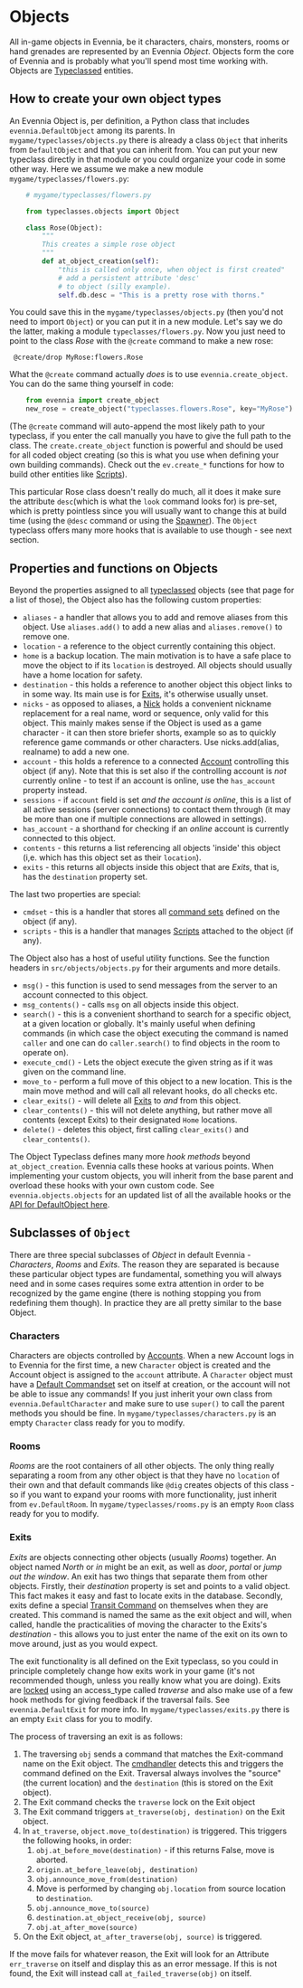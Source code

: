 # Objects


All in-game objects in Evennia, be it characters, chairs, monsters, rooms or hand grenades are represented by an Evennia *Object*. Objects form the core of Evennia and is probably what you'll spend most time working with. Objects are [Typeclassed](Typeclasses) entities.

## How to create your own object types

An Evennia Object is, per definition, a Python class that includes `evennia.DefaultObject` among its parents. In `mygame/typeclasses/objects.py` there is already a class `Object` that inherits from `DefaultObject` and that you can inherit from. You can put your new typeclass directly in that module or you could organize your code in some other way. Here we assume we make a new module `mygame/typeclasses/flowers.py`:

```python
    # mygame/typeclasses/flowers.py

    from typeclasses.objects import Object

    class Rose(Object):
        """
        This creates a simple rose object        
        """    
        def at_object_creation(self):
            "this is called only once, when object is first created"
            # add a persistent attribute 'desc' 
            # to object (silly example).
            self.db.desc = "This is a pretty rose with thorns."     
```
   
You could save this in the `mygame/typeclasses/objects.py` (then you'd not need to import `Object`) or you can put it in a new module. Let's say we do the latter, making a module `typeclasses/flowers.py`.  Now you just need to point to the class *Rose* with the `@create` command to make a new rose:

     @create/drop MyRose:flowers.Rose

What the `@create` command actually *does* is to use `evennia.create_object`. You can do the same thing yourself in code:

```python
    from evennia import create_object
    new_rose = create_object("typeclasses.flowers.Rose", key="MyRose")
```

(The `@create` command will auto-append the most likely path to your typeclass, if you enter the call manually you have to give the full path to the class. The `create.create_object` function is powerful and should be used for all coded object creating (so this is what you use when defining your own building commands). Check out the `ev.create_*` functions for how to build other entities like [Scripts](Scripts)). 

This particular Rose class doesn't really do much, all it does it make sure the attribute `desc`(which is what the `look` command looks for) is pre-set, which is pretty pointless since you will usually want to change this at build time (using the `@desc` command or using the [Spawner](Spawner-and-Prototypes)). The `Object` typeclass offers many more hooks that is available to use though - see next section. 

## Properties and functions on Objects

Beyond the properties assigned to all [typeclassed](Typeclasses) objects (see that page for a list of those), the Object also has the following custom properties: 

- `aliases` - a handler that allows you to add and remove aliases from this object. Use `aliases.add()` to add a new alias and `aliases.remove()` to remove one. 
- `location` - a reference to the object currently containing this object.
- `home` is a backup location. The main motivation is to have a safe place to move the object to if its `location` is destroyed. All objects should usually have a home location for safety.
- `destination` - this holds a reference to another object this object links to in some way. Its main use is for [Exits](Objects#Exits), it's otherwise usually unset.
- `nicks` - as opposed to aliases, a [Nick](Nicks) holds a convenient nickname replacement for a real name, word or sequence, only valid for this object. This mainly makes sense if the Object is used as a game character - it can then store briefer shorts, example so as to quickly reference game commands or other characters. Use nicks.add(alias, realname) to add a new one.
- `account` - this holds a reference to a connected [Account](Accounts) controlling this object (if any). Note that this is set also if the controlling account is *not* currently online - to test if an account is online, use the `has_account` property instead.
- `sessions` - if `account` field is set *and the account is online*, this is a list of all active sessions (server connections) to contact them through (it may be more than one if multiple connections are allowed in settings).
- `has_account` - a shorthand for checking if an *online* account is currently connected to this object.
- `contents` - this returns a list referencing all objects 'inside' this object (i,e. which has this object set as their `location`).
- `exits` - this returns all objects inside this object that are *Exits*, that is, has the `destination` property set.

The last two properties are special:

- `cmdset` - this is a handler that stores all [command sets](Commands#Command_Sets) defined on the object (if any).
- `scripts` - this is a handler that manages [Scripts](Scripts) attached to the object (if any).

The Object also has a host of useful utility functions. See the function headers in `src/objects/objects.py` for their arguments and more details. 

- `msg()` - this function is used to send messages from the server to an account connected to this object.
- `msg_contents()` - calls `msg` on all objects inside this object.
- `search()` - this is a convenient shorthand to search for a specific object, at a given location or globally. It's mainly useful when defining commands (in which case the object executing the command is named `caller` and one can do `caller.search()` to find objects in the room to operate on).
- `execute_cmd()` - Lets the object execute the given string as if it was given on the command line.
- `move_to` - perform a full move of this object to a new location.  This is the main move method and will call all relevant hooks, do all checks etc.
- `clear_exits()` - will delete all [Exits](Objects#Exits) to *and* from this object.
- `clear_contents()` - this will not delete anything, but rather move all contents (except Exits) to their designated `Home` locations.
- `delete()` - deletes this object, first calling `clear_exits()` and
    `clear_contents()`.

The Object Typeclass defines many more *hook methods* beyond `at_object_creation`. Evennia calls these hooks at various points.  When implementing your custom objects, you will inherit from the base parent and overload these hooks with your own custom code. See `evennia.objects.objects` for an updated list of all the available hooks or the [API for DefaultObject here](api:evennia.objects.objects#defaultobject).

## Subclasses of `Object`

There are three special subclasses of *Object* in default Evennia - *Characters*, *Rooms* and *Exits*. The reason they are separated is because these particular object types are fundamental, something you will always need and in some cases requires some extra attention in order to be recognized by the game engine (there is nothing stopping you from redefining them though). In practice they are all pretty similar to the base Object.  

### Characters

Characters are objects controlled by [Accounts](Accounts). When a new Account
logs in to Evennia for the first time, a new `Character` object is created and
the Account object is assigned to the `account` attribute. A `Character` object
must have a [Default Commandset](Commands#Command_Sets) set on itself at
creation, or the account will not be able to issue any commands! If you just
inherit your own class from `evennia.DefaultCharacter` and make sure to use
`super()` to call the parent methods you should be fine. In
`mygame/typeclasses/characters.py` is an empty `Character` class ready for you
to modify.

### Rooms

*Rooms* are the root containers of all other objects. The only thing really separating a room from any other object is that they have no `location` of their own and that default commands like `@dig` creates objects of this class - so if you want to expand your rooms with more functionality, just inherit from `ev.DefaultRoom`. In `mygame/typeclasses/rooms.py` is an empty `Room` class ready for you to modify.

### Exits

*Exits* are objects connecting other objects (usually *Rooms*) together. An object named *North* or *in* might be an exit, as well as *door*, *portal* or *jump out the window*. An exit has two things that separate them from other objects. Firstly, their *destination* property is set and points to a valid object. This fact makes it easy and fast to locate exits in the database. Secondly, exits define a special [Transit Command](Commands) on themselves when they are created. This command is named the same as the exit object and will, when called, handle the practicalities of moving the character to the Exits's *destination* - this allows you to just enter the name of the exit on its own to move around, just as you would expect. 

The exit functionality is all defined on the Exit typeclass, so you could in principle completely change how exits work in your game (it's not recommended though, unless you really know what you are doing).  Exits are [locked](Locks) using an access_type called *traverse* and also make use of a few hook methods for giving feedback if the traversal fails.  See `evennia.DefaultExit` for more info.  In `mygame/typeclasses/exits.py` there is an empty `Exit` class for you to modify.

The process of traversing an exit is as follows:

1. The traversing `obj` sends a command that matches the Exit-command name on the Exit object. The [cmdhandler](Commands) detects this and triggers the command defined on the Exit. Traversal always involves the "source" (the current location) and the `destination` (this is stored on the Exit object). 
1. The Exit command checks the `traverse` lock on the Exit object
1. The Exit command triggers `at_traverse(obj, destination)` on the Exit object.
1. In `at_traverse`, `object.move_to(destination)` is triggered. This triggers the following hooks, in order:
    1. `obj.at_before_move(destination)` - if this returns False, move is aborted.
    1. `origin.at_before_leave(obj, destination)`
    1. `obj.announce_move_from(destination)`
    1. Move is performed by changing `obj.location` from source location to `destination`.
    1. `obj.announce_move_to(source)`
    1. `destination.at_object_receive(obj, source)`
    1. `obj.at_after_move(source)`
1. On the Exit object, `at_after_traverse(obj, source)` is triggered.

If the move fails for whatever reason, the Exit will look for an Attribute `err_traverse` on itself and display this as an error message. If this is not found, the Exit will instead call
`at_failed_traverse(obj)` on itself. 
